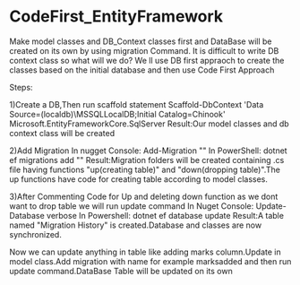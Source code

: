 # CodeFirst_EntityFramework
Make model classes and DB_Context classes first and DataBase will be created on its own by using migration Command.
It is difficult to write DB context class so what will we do?
We ll use DB first appraoch to create the classes based on the initial database and then use Code First Approach

Steps:

1)Create a DB,Then run scaffold statement
Scaffold-DbContext 'Data Source=(localdb)\MSSQLLocalDB;Initial Catalog=Chinook' Microsoft.EntityFrameworkCore.SqlServer
Result:Our model classes and db context class will be created

2)Add Migration
In nugget Console: Add-Migration "<name>"
In PowerShell: dotnet ef migrations add "<name>"
Result:Migration folders will be created containing .cs file having functions "up(creating table)" and "down(dropping table)".The up functions have code for creating
table according to model classes.

3)After Commenting Code for Up and deleting down function as we dont want to drop table we will run update command
In Nuget Console: Update-Database verbose
In Powershell: dotnet ef database update
Result:A table named "Migration History" is created.Database and classes are now synchronized.

Now we can update anything in table like adding marks column.Update in model class.Add migration with name for example marksadded and then run update command.DataBase 
Table will be updated on its own

